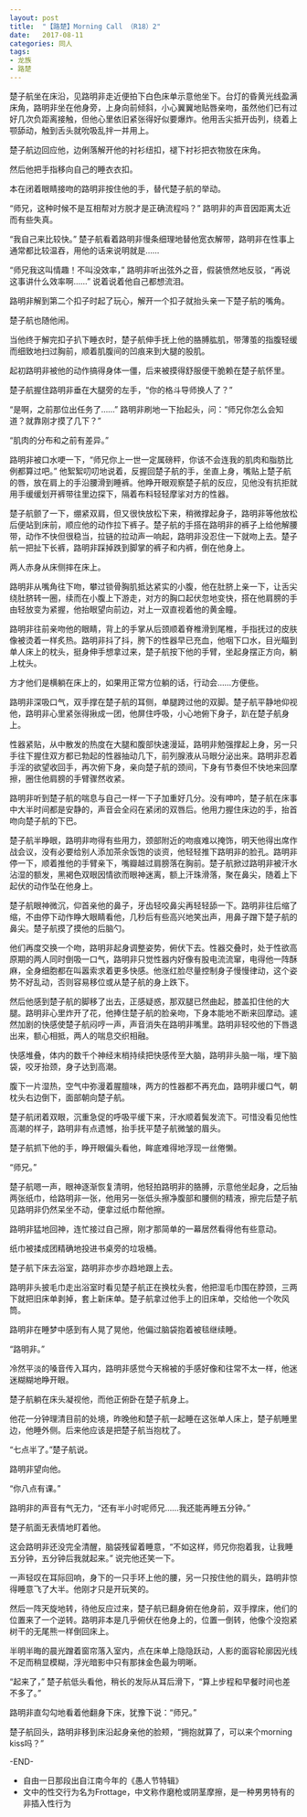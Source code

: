 ```yaml
---
layout: post
title:  "【路楚】Morning Call （R18）2"
date:   2017-08-11 
categories: 同人
tags:
- 龙族
- 路楚
---
```


楚子航坐在床沿，见路明非走近便拍下白色床单示意他坐下。台灯的昏黄光线盈满床角，路明非坐在他身旁，上身向前倾斜，小心翼翼地贴唇亲吻，虽然他们已有过好几次负距离接触，但他心里依旧紧张得好似要爆炸。他用舌尖抵开齿列，绕着上颚舔动，触到舌头就吮吸乱拌一并用上。
 
楚子航边回应他，边俐落解开他的衬衫纽扣，褪下衬衫把衣物放在床角。
 
然后他把手指移向自己的睡衣衣扣。
 
本在闭着眼睛接吻的路明非按住他的手，替代楚子航的举动。
 
“师兄，这种时候不是互相帮对方脱才是正确流程吗？” 路明非的声音因距离太近而有些失真。
 
“我自己来比较快。” 楚子航看着路明非慢条细理地替他宽衣解带，路明非在性事上通常都比较温吞，用他的话来说明就是……
 
“师兄我这叫情趣！不叫没效率，” 路明非听出弦外之音，假装愤然地反驳，“再说这事讲什么效率啊……” 说着说着他自己都想流泪。
 
路明非解到第二个扣子时起了玩心，解开一个扣子就抬头亲一下楚子航的嘴角。
 
楚子航也随他闹。
 
当他终于解完扣子扒下睡衣时，楚子航伸手抚上他的胳膊肱肌，带薄茧的指腹轻缓而细致地扫过胸前，顺着肌腹间的凹痕来到大腿的股肌。
 
起初路明非被他的动作搞得身体一僵，后来被摸得舒服便干脆赖在楚子航怀里。
 
楚子航握住路明非垂在大腿旁的左手，“你的格斗导师换人了？”
 
“是啊，之前那位出任务了……” 路明非刷地一下抬起头，问：“师兄你怎么会知道？就靠刚才摸了几下？”
 
“肌肉的分布和之前有差异。”
 
路明非被口水哽一下，“师兄你上一世一定属磅秤，你该不会连我的肌肉和脂肪比例都算过吧。” 他絮絮叨叨地说着，反握回楚子航的手，坐直上身，嘴贴上楚子航的唇，放在肩上的手沿腰滑到睡裤。他睁开眼观察楚子航的反应，见他没有抗拒就用手缓缓划开裤带往里边探下，隔着布料轻轻摩挲对方的性器。
 
楚子航颤了一下，绷紧双肩，但又很快放松下来，稍微撑起身子，路明非等他放松后便站到床前，顺应他的动作拉下裤子。楚子航的手搭在路明非的裤子上给他解腰带，动作不快但很稳当，拉链的拉动声一响起，路明非没忍住一下就吻上去。楚子航一把扯下长裤，路明非踩掉跌到脚掌的裤子和内裤，倒在他身上。
 
两人赤身从床侧摔在床上。
 
路明非从嘴角往下吻，攀过锁骨胸肌抵达紧实的小腹，他在肚脐上亲一下，让舌尖绕肚脐转一圈，续而在小腹上下游走，对方的胸口起伏忽地变快，搭在他肩膀的手由轻放变为紧握，他抬眼望向前边，对上一双直视着他的黄金瞳。

路明非往前亲吻他的眼睛，背上的手掌从后颈顺着脊椎滑到尾椎，手指抚过的皮肤像被烫着一样炙热。路明非抖了抖，胯下的性器早已充血，他咽下口水，目光瞄到单人床上的枕头，挺身伸手想拿过来，楚子航按下他的手臂，坐起身摆正方向，躺上枕头。
 
方才他们是横躺在床上的，如果用正常方位躺的话，行动会……方便些。
 
路明非深吸口气，双手撑在楚子航的耳侧，单腿跨过他的双脚。楚子航平静地仰视他，路明非心里紧张得揪成一团，他屏住呼吸，小心地俯下身子，趴在楚子航身上。
 
性器紧贴，从中散发的热度在大腿和腹部快速漫延，路明非勉强撑起上身，另一只手往下握住双方都已勃起的性器抽动几下，前列腺液从马眼分泌出来。路明非忍着手淫的欲望收回手，再次俯下身，亲向楚子航的颈间，下身有节奏但不快地来回摩擦，圈住他肩膀的手臂骤然收紧。
 
路明非听到楚子航的喘息与自己一样一下子加重好几分。没有呻吟，楚子航在床事中大半时间都是安静的，声音会全闷在紧闭的双唇后。他用力握住床边的手，抬首吻向楚子航的下巴。
 
楚子航半睁眼，路明非吻得有些用力，颈部附近的吻痕难以掩饰，明天他得出席作战会议，没有必要给别人添加茶余饭饱的谈资，他轻轻推下路明非的脸孔。路明非停一下，顺着推他的手臂亲下，嘴瓣越过肩膀落在胸前。楚子航掀过路明非被汗水沾湿的额发，黑褐色双眼因情欲而眼神迷离，额上汗珠滑落，聚在鼻尖，随着上下起伏的动作坠在他身上。
 
楚子航眼神微沉，仰首亲他的鼻子，牙齿轻咬鼻尖再轻轻舔一下。路明非往后缩了缩，不由停下动作睁大眼睛看他，几秒后有些高兴地笑出声，用鼻子蹭下楚子航的鼻尖。楚子航摸了摸他的后脑勺。
 
他们再度交换一个吻，路明非起身调整姿势，俯伏下去。性器交叠时，处于性欲高原期的两人同时倒吸一口气，路明非只觉性器内好像有股电流流窜，电得他一阵酥麻，全身细胞都在叫嚣索求着更多快感。他涨红脸尽量控制身子慢慢律动，这个姿势不好乱动，否则容易移位或从楚子航的身上跌下。
 
然后他感到楚子航的脚移了出去，正感疑惑，那双腿已然曲起，膝盖扣住他的大腿。路明非心里炸开了花，他捧住楚子航的脸亲吻，下身本能地不断来回摩动。遽然加剧的快感使楚子航闷哼一声，声音消失在路明非嘴里。路明非轻咬他的下唇退出来，额心相抵，两人的喘息交织相融。
 
快感堆叠，体内的数千个神经末梢持续把快感传至大脑，路明非头脑一嗡，埋下脑袋，咬牙抬颈，身子达到高潮。
 
腹下一片湿热，空气中弥漫着腥膻味，两方的性器都不再充血，路明非缓口气，朝枕头右边倒下，面部朝向楚子航。
 
楚子航闭着双眼，沉重急促的呼吸平缓下来，汗水顺着鬓发流下。可惜没看见他性高潮的样子，路明非有点遗憾，抬手抚平楚子航微皱的眉头。
 
楚子航抓下他的手，睁开眼偏头看他，眸底难得地浮现一丝倦懒。
 
“师兄。”
 
楚子航嗯一声，眼神逐渐恢复清明，他轻拍路明非的胳膊，示意他坐起身，之后抽两张纸巾，给路明非一张，他用另一张低头擦净腹部和腰侧的精液，擦完后楚子航见路明非仍然呆坐不动，便拿过纸巾帮他擦。
 
路明非猛地回神，连忙接过自己擦，刚才那简单的一幕居然看得他有些意动。
 
纸巾被揉成团精确地投进书桌旁的垃圾桶。
 
楚子航下床去浴室，路明非亦步亦趋地跟上去。
 
路明非头披毛巾走出浴室时看见楚子航正在换枕头套，他把湿毛巾围在脖颈，三两下就把旧床单剥掉，套上新床单。楚子航拿过他手上的旧床单，交给他一个吹风筒。
 
路明非在睡梦中感到有人晃了晃他，他偏过脑袋抱着被毯继续睡。
 
“路明非。”
 
冷然平淡的嗓音传入耳内，路明非感觉今天棉被的手感好像和往常不太一样，他迷迷糊糊地睁开眼。
 
楚子航躺在床头凝视他，而他正俯卧在楚子航身上。
 
他花一分钟理清目前的处境，昨晚他和楚子航一起睡在这张单人床上，楚子航睡里边，他睡外侧。后来他应该是把楚子航当抱枕了。
 
“七点半了。”楚子航说。
 
路明非望向他。
 
“你八点有课。”
 
路明非的声音有气无力，“还有半小时呢师兄……我还能再睡五分钟。”
 
楚子航面无表情地盯着他。
 
这会路明非还没完全清醒，脑袋残留着睡意，“不如这样，师兄你抱着我，让我睡五分钟，五分钟后我就起来。” 说完他还笑一下。
 
一声轻叹在耳际回响，身下的一只手环上他的腰，另一只按住他的肩头，路明非惊得睡意飞了大半。他刚才只是开玩笑的。
 
然后一阵天旋地转，待他反应过来，楚子航已翻身俯在他身前，双手撑床，他们的位置来了一个逆转。路明非本是几乎俯伏在他身上的，位置一倒转，他像个没抱紧树干的无尾熊一样倒回床上。
 
半明半晦的晨光蹭着窗帘落入室内，点在床单上隐隐跃动，人影的面容轮廓因光线不足而稍显模糊，浮光暗影中只有那抹金色最为明晰。
 
“起来了，” 楚子航低头看他，稍长的发际从耳后滑下，“算上步程和早餐时间也差不多了。”
 
路明非直勾勾地看着他翻身下床，犹豫下说：“师兄。”
 
楚子航回头，路明非移到床沿起身亲他的脸颊，“拥抱就算了，可以来个morning kiss吗？”
 
-END-
 
 
* 自由一日那段出自江南今年的《愚人节特辑》
* 文中的性交行为名为Frottage，中文称作磨枪或阴茎摩擦，是一种男男特有的非插入性行为


